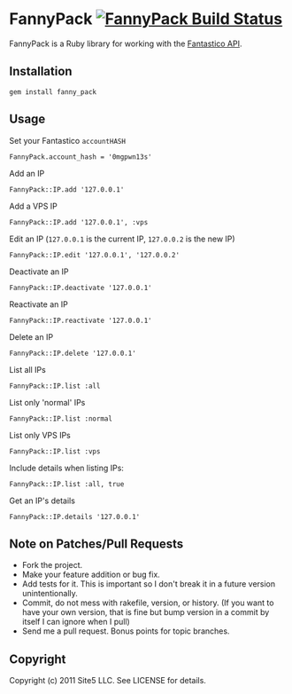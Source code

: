 # FannyPack [![FannyPack Build Status][Build Icon]][Build Status]

FannyPack is a Ruby library for working with the [Fantastico API][].

[Build Status]: http://travis-ci.org/site5/fanny_pack
[Build Icon]: https://secure.travis-ci.org/site5/fanny_pack.png?branch=master
[Fantastico API]: https://netenberg.com/api/

## Installation

    gem install fanny_pack

## Usage

Set your Fantastico `accountHASH`

    FannyPack.account_hash = '0mgpwn13s'

Add an IP

    FannyPack::IP.add '127.0.0.1'

Add a VPS IP

    FannyPack::IP.add '127.0.0.1', :vps

Edit an IP (`127.0.0.1` is the current IP, `127.0.0.2` is the new IP)

    FannyPack::IP.edit '127.0.0.1', '127.0.0.2'

Deactivate an IP

    FannyPack::IP.deactivate '127.0.0.1'

Reactivate an IP

    FannyPack::IP.reactivate '127.0.0.1'

Delete an IP

    FannyPack::IP.delete '127.0.0.1'

List all IPs

    FannyPack::IP.list :all

List only 'normal' IPs

    FannyPack::IP.list :normal

List only VPS IPs

    FannyPack::IP.list :vps

Include details when listing IPs:

    FannyPack::IP.list :all, true

Get an IP's details

    FannyPack::IP.details '127.0.0.1'

## Note on Patches/Pull Requests

* Fork the project.
* Make your feature addition or bug fix.
* Add tests for it. This is important so I don't break it in a future version
  unintentionally.
* Commit, do not mess with rakefile, version, or history. (If you want to have
  your own version, that is fine but bump version in a commit by itself I can
  ignore when I pull)
* Send me a pull request. Bonus points for topic branches.

## Copyright

Copyright (c) 2011 Site5 LLC. See LICENSE for details.
